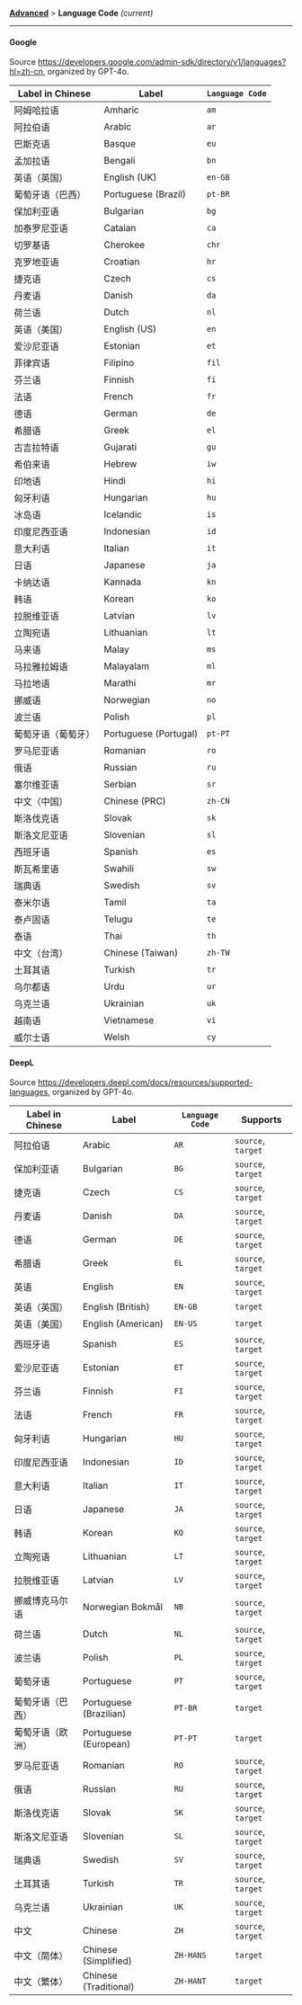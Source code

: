 [**Advanced**](https://github.com/Byaidu/PDFMathTranslate) > **Language Code** _(current)_

---

#### Google

Source <https://developers.google.com/admin-sdk/directory/v1/languages?hl=zh-cn>, organized by GPT-4o.

| Label in Chinese | Label | `Language Code` |
| --- | --- | --- |
| 阿姆哈拉语 | Amharic | `am` |
| 阿拉伯语 | Arabic | `ar` |
| 巴斯克语 | Basque | `eu` |
| 孟加拉语 | Bengali | `bn` |
| 英语（英国） | English (UK) | `en-GB` |
| 葡萄牙语（巴西） | Portuguese (Brazil) | `pt-BR` |
| 保加利亚语 | Bulgarian | `bg` |
| 加泰罗尼亚语 | Catalan | `ca` |
| 切罗基语 | Cherokee | `chr` |
| 克罗地亚语 | Croatian | `hr` |
| 捷克语 | Czech | `cs` |
| 丹麦语 | Danish | `da` |
| 荷兰语 | Dutch | `nl` |
| 英语（美国） | English (US) | `en` |
| 爱沙尼亚语 | Estonian | `et` |
| 菲律宾语 | Filipino | `fil` |
| 芬兰语 | Finnish | `fi` |
| 法语 | French | `fr` |
| 德语 | German | `de` |
| 希腊语 | Greek | `el` |
| 古吉拉特语 | Gujarati | `gu` |
| 希伯来语 | Hebrew | `iw` |
| 印地语 | Hindi | `hi` |
| 匈牙利语 | Hungarian | `hu` |
| 冰岛语 | Icelandic | `is` |
| 印度尼西亚语 | Indonesian | `id` |
| 意大利语 | Italian | `it` |
| 日语 | Japanese | `ja` |
| 卡纳达语 | Kannada | `kn` |
| 韩语 | Korean | `ko` |
| 拉脱维亚语 | Latvian | `lv` |
| 立陶宛语 | Lithuanian | `lt` |
| 马来语 | Malay | `ms` |
| 马拉雅拉姆语 | Malayalam | `ml` |
| 马拉地语 | Marathi | `mr` |
| 挪威语 | Norwegian | `no` |
| 波兰语 | Polish | `pl` |
| 葡萄牙语（葡萄牙） | Portuguese (Portugal) | `pt-PT` |
| 罗马尼亚语 | Romanian | `ro` |
| 俄语 | Russian | `ru` |
| 塞尔维亚语 | Serbian | `sr` |
| 中文（中国） | Chinese (PRC) | `zh-CN` |
| 斯洛伐克语 | Slovak | `sk` |
| 斯洛文尼亚语 | Slovenian | `sl` |
| 西班牙语 | Spanish | `es` |
| 斯瓦希里语 | Swahili | `sw` |
| 瑞典语 | Swedish | `sv` |
| 泰米尔语 | Tamil | `ta` |
| 泰卢固语 | Telugu | `te` |
| 泰语 | Thai | `th` |
| 中文（台湾） | Chinese (Taiwan) | `zh-TW` |
| 土耳其语 | Turkish | `tr` |
| 乌尔都语 | Urdu | `ur` |
| 乌克兰语 | Ukrainian | `uk` |
| 越南语 | Vietnamese | `vi` |
| 威尔士语 | Welsh | `cy` |


#### DeepL
Source <https://developers.deepl.com/docs/resources/supported-languages>, organized by GPT-4o.

| Label in Chinese | Label | `Language Code`| Supports |
| --- | --- | --- | --- |
| 阿拉伯语 | Arabic | `AR` | `source`, `target` |
| 保加利亚语 | Bulgarian | `BG` | `source`, `target` |
| 捷克语 | Czech | `CS` | `source`, `target` |
| 丹麦语 | Danish | `DA` | `source`, `target` |
| 德语 | German | `DE` | `source`, `target` |
| 希腊语 | Greek | `EL` | `source`, `target` |
| 英语 | English | `EN` | `source`, `target` |
| 英语（英国） | English (British) | `EN-GB` | `target` |
| 英语（美国） | English (American) | `EN-US` | `target` |
| 西班牙语 | Spanish | `ES` | `source`, `target` |
| 爱沙尼亚语 | Estonian | `ET` | `source`, `target` |
| 芬兰语 | Finnish | `FI` | `source`, `target` |
| 法语 | French | `FR` | `source`, `target` |
| 匈牙利语 | Hungarian | `HU` | `source`, `target` |
| 印度尼西亚语 | Indonesian | `ID` | `source`, `target` |
| 意大利语 | Italian | `IT` | `source`, `target` |
| 日语 | Japanese | `JA` | `source`, `target` |
| 韩语 | Korean | `KO` | `source`, `target` |
| 立陶宛语 | Lithuanian | `LT` | `source`, `target` |
| 拉脱维亚语 | Latvian | `LV` | `source`, `target` |
| 挪威博克马尔语 | Norwegian Bokmål | `NB` | `source`, `target` |
| 荷兰语 | Dutch | `NL` | `source`, `target` |
| 波兰语 | Polish | `PL` | `source`, `target` |
| 葡萄牙语 | Portuguese | `PT` | `source`, `target` |
| 葡萄牙语（巴西） | Portuguese (Brazilian) | `PT-BR` | `target` |
| 葡萄牙语（欧洲） | Portuguese (European) | `PT-PT` | `target` |
| 罗马尼亚语 | Romanian | `RO` | `source`, `target` |
| 俄语 | Russian | `RU` | `source`, `target` |
| 斯洛伐克语 | Slovak | `SK` | `source`, `target` |
| 斯洛文尼亚语 | Slovenian | `SL` | `source`, `target` |
| 瑞典语 | Swedish | `SV` | `source`, `target` |
| 土耳其语 | Turkish | `TR` | `source`, `target` |
| 乌克兰语 | Ukrainian | `UK` | `source`, `target` |
| 中文 | Chinese | `ZH` | `source`, `target` |
| 中文（简体） | Chinese (Simplified) | `ZH-HANS` | `target` |
| 中文（繁体） | Chinese (Traditional) | `ZH-HANT` | `target` |
